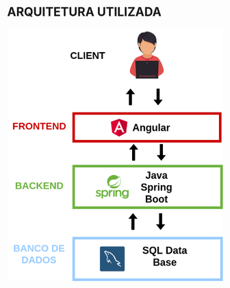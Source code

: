 # ARQUITETURA UTILIZADA
![](https://raw.githubusercontent.com/gustavocarvalho1002/imagens/master/Untitled%20Diagram%20(1).png)
